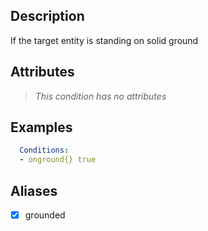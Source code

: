 ## Description
If the target entity is standing on solid ground

## Attributes
> *This condition has no attributes*


## Examples
```yaml
  Conditions:
  - onground{} true
```


## Aliases
- [x] grounded